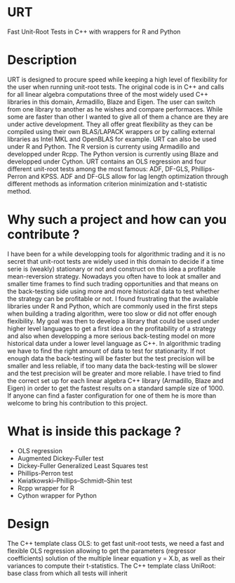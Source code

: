 # URT
Fast Unit-Root Tests in C++ with wrappers for R and Python

# Description
URT is designed to procure speed while keeping a high level of flexibility for the user when running unit-root tests. 
The original code is in C++ and calls for all linear algebra computations three of the most widely used C++ libraries in this domain, Armadillo, Blaze and Eigen. The user can switch from one library to another as he wishes and compare performaces. While some are faster than other I wanted to give all of them a chance are they are under active development. They all offer great flexibility as they can be compiled using their own BLAS/LAPACK wrappers or by calling external libraries as Intel MKL and OpenBLAS for example. 
URT can also be used under R and Python. The R version is currenty using Armadillo and developped under Rcpp. The Python version is currently using Blaze and developped under Cython.
URT contains an OLS regression and four different unit-root tests among the most famous: ADF, DF-GLS, Phillips-Perron and KPSS. ADF and DF-GLS allow for lag length optimization through different methods as information criterion minimization and t-statistic method.

# Why such a project and how can you contribute ?
I have been for a while developping tools for algorithmic trading and it is no secret that unit-root tests are widely used in this domain to decide if a time serie is (weakly) stationary or not and construct on this idea a profitable mean-reversion strategy. Nowadays you often have to look at smaller and smaller time frames to find such trading opportunities and that means on the back-testing side using more and more historical data to test whether the strategy can be profitable or not. I found frustrating that the available libraries under R and Python, which are commonly used in the first steps when building a trading algorithm, were too slow or did not offer enough flexibility. My goal was then to develop a library that could be used under higher level languages to get a first idea on the profitability of a strategy and also when developping a more serious back-testing model on more historical data under a lower level language as C++.
In algorithmic trading we have to find the right amount of data to test for stationarity. If not enough data the back-testing will be faster but the test precision will be smaller and less reliable, if too many data the back-testing will be slower and the test precision will be greater and more reliable.
I have tried to find the correct set up for each linear algebra C++ library (Armadillo, Blaze and Eigen) in order to get the fastest results on a standard sample size of 1000. If anyone can find a faster configuration for one of them he is more than welcome to bring his contribution to this project.

# What is inside this package ?
- OLS regression
- Augmented Dickey-Fuller test
- Dickey-Fuller Generalized Least Squares test
- Phillips-Perron test
- Kwiatkowski–Phillips–Schmidt–Shin test
- Rcpp wrapper for R
- Cython wrapper for Python

# Design
The C++ template class OLS: to get fast unit-root tests, we need a fast and flexible OLS regression allowing to get the parameters (regressor coefficients) solution of the multiple linear equation y = X.b, as well as their variances to compute their t-statistics.
The C++ template class UniRoot: base class from which all tests will inherit  
